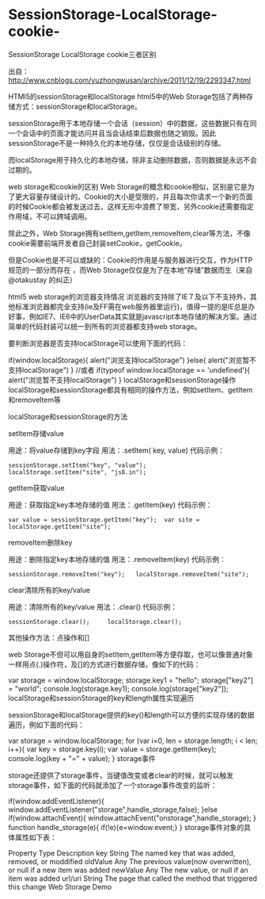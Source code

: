 # SessionStorage-LocalStorage-cookie-
SessionStorage LocalStorage cookie三者区别

出自：http://www.cnblogs.com/yuzhongwusan/archive/2011/12/19/2293347.html

HTMl5的sessionStorage和localStorage
html5中的Web Storage包括了两种存储方式：sessionStorage和localStorage。

sessionStorage用于本地存储一个会话（session）中的数据，这些数据只有在同一个会话中的页面才能访问并且当会话结束后数据也随之销毁。因此sessionStorage不是一种持久化的本地存储，仅仅是会话级别的存储。

而localStorage用于持久化的本地存储，除非主动删除数据，否则数据是永远不会过期的。

web storage和cookie的区别
Web Storage的概念和cookie相似，区别是它是为了更大容量存储设计的。Cookie的大小是受限的，并且每次你请求一个新的页面的时候Cookie都会被发送过去，这样无形中浪费了带宽，另外cookie还需要指定作用域，不可以跨域调用。

除此之外，Web Storage拥有setItem,getItem,removeItem,clear等方法，不像cookie需要前端开发者自己封装setCookie，getCookie。

但是Cookie也是不可以或缺的：Cookie的作用是与服务器进行交互，作为HTTP规范的一部分而存在 ，而Web Storage仅仅是为了在本地“存储”数据而生（来自@otakustay 的纠正）

html5 web storage的浏览器支持情况
浏览器的支持除了IE７及以下不支持外，其他标准浏览器都完全支持(ie及FF需在web服务器里运行)，值得一提的是IE总是办好事，例如IE7、IE6中的UserData其实就是javascript本地存储的解决方案。通过简单的代码封装可以统一到所有的浏览器都支持web storage。

要判断浏览器是否支持localStorage可以使用下面的代码：

if(window.localStorage){     alert("浏览支持localStorage") }else{    alert("浏览暂不支持localStorage") } //或者 if(typeof window.localStorage == 'undefined'){ 	alert("浏览暂不支持localStorage") }
localStorage和sessionStorage操作
localStorage和sessionStorage都具有相同的操作方法，例如setItem、getItem和removeItem等

localStorage和sessionStorage的方法

setItem存储value

用途：将value存储到key字段
用法：.setItem( key, value)
代码示例：

	sessionStorage.setItem("key", "value"); 	localStorage.setItem("site", "js8.in");
getItem获取value

用途：获取指定key本地存储的值
用法：.getItem(key)
代码示例：

	var value = sessionStorage.getItem("key"); 	var site = localStorage.getItem("site");
removeItem删除key

用途：删除指定key本地存储的值
用法：.removeItem(key)
代码示例：

	sessionStorage.removeItem("key"); 	localStorage.removeItem("site");
clear清除所有的key/value

用途：清除所有的key/value
用法：.clear()
代码示例：

	sessionStorage.clear(); 	localStorage.clear();
其他操作方法：点操作和[]

web Storage不但可以用自身的setItem,getItem等方便存取，也可以像普通对象一样用点(.)操作符，及[]的方式进行数据存储，像如下的代码：

var storage = window.localStorage; storage.key1 = "hello"; storage["key2"] = "world"; console.log(storage.key1); console.log(storage["key2"]);
localStorage和sessionStorage的key和length属性实现遍历

sessionStorage和localStorage提供的key()和length可以方便的实现存储的数据遍历，例如下面的代码：

var storage = window.localStorage; for (var i=0, len = storage.length; i  <  len; i++){     var key = storage.key(i);     var value = storage.getItem(key);     console.log(key + "=" + value); }
storage事件

storage还提供了storage事件，当键值改变或者clear的时候，就可以触发storage事件，如下面的代码就添加了一个storage事件改变的监听：

if(window.addEventListener){ 	window.addEventListener("storage",handle_storage,false); }else if(window.attachEvent){ 	window.attachEvent("onstorage",handle_storage); } function handle_storage(e){ 	if(!e){e=window.event;}	 }
storage事件对象的具体属性如下表：

Property	Type	Description
key	String	The named key that was added, removed, or moddified
oldValue	Any	The previous value(now overwritten), or null if a new item was added
newValue	Any	The new value, or null if an item was added
url/uri	String	The page that called the method that triggered this change
Web Storage Demo
